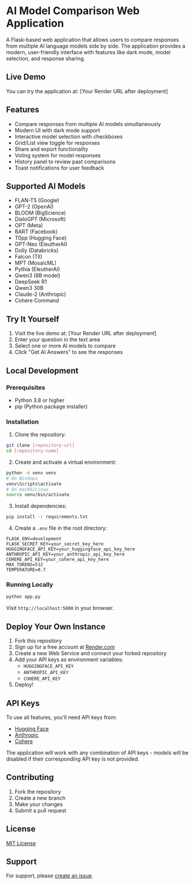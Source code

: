 # AI Model Comparison Web Application

A Flask-based web application that allows users to compare responses from multiple AI language models side by side. The application provides a modern, user-friendly interface with features like dark mode, model selection, and response sharing.

## Live Demo
You can try the application at: [Your Render URL after deployment]

## Features

- Compare responses from multiple AI models simultaneously
- Modern UI with dark mode support
- Interactive model selection with checkboxes
- Grid/List view toggle for responses
- Share and export functionality
- Voting system for model responses
- History panel to review past comparisons
- Toast notifications for user feedback

## Supported AI Models

- FLAN-T5 (Google)
- GPT-2 (OpenAI)
- BLOOM (BigScience)
- DialoGPT (Microsoft)
- OPT (Meta)
- BART (Facebook)
- T0pp (Hugging Face)
- GPT-Neo (EleutherAI)
- Dolly (Databricks)
- Falcon (TII)
- MPT (MosaicML)
- Pythia (EleutherAI)
- Qwen3 (8B model)
- DeepSeek R1
- Qwen3 30B
- Claude-2 (Anthropic)
- Cohere Command

## Try It Yourself

1. Visit the live demo at: [Your Render URL after deployment]
2. Enter your question in the text area
3. Select one or more AI models to compare
4. Click "Get AI Answers" to see the responses

## Local Development

### Prerequisites

- Python 3.8 or higher
- pip (Python package installer)

### Installation

1. Clone the repository:
```bash
git clone [repository-url]
cd [repository-name]
```

2. Create and activate a virtual environment:
```bash
python -m venv venv
# On Windows
venv\Scripts\activate
# On macOS/Linux
source venv/bin/activate
```

3. Install dependencies:
```bash
pip install -r requirements.txt
```

4. Create a `.env` file in the root directory:
```
FLASK_ENV=development
FLASK_SECRET_KEY=your_secret_key_here
HUGGINGFACE_API_KEY=your_huggingface_api_key_here
ANTHROPIC_API_KEY=your_anthropic_api_key_here
COHERE_API_KEY=your_cohere_api_key_here
MAX_TOKENS=512
TEMPERATURE=0.7
```

### Running Locally

```bash
python app.py
```

Visit `http://localhost:5000` in your browser.

## Deploy Your Own Instance

1. Fork this repository
2. Sign up for a free account at [Render.com](https://render.com)
3. Create a new Web Service and connect your forked repository
4. Add your API keys as environment variables:
   - `HUGGINGFACE_API_KEY`
   - `ANTHROPIC_API_KEY`
   - `COHERE_API_KEY`
5. Deploy!

## API Keys

To use all features, you'll need API keys from:
- [Hugging Face](https://huggingface.co/settings/tokens)
- [Anthropic](https://www.anthropic.com/product)
- [Cohere](https://dashboard.cohere.com/api-keys)

The application will work with any combination of API keys - models will be disabled if their corresponding API key is not provided.

## Contributing

1. Fork the repository
2. Create a new branch
3. Make your changes
4. Submit a pull request

## License

[MIT License](LICENSE)

## Support

For support, please [create an issue](your-issue-tracker-url). 